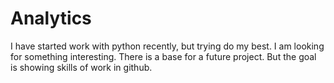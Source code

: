# Analytics
 I have started work with python recently, but trying do my best. I am looking for something interesting. There is a base for a future project. But the goal is showing skills of work in github.
